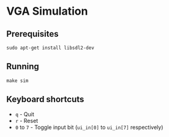 # VGA Simulation

## Prerequisites

```
sudo apt-get install libsdl2-dev
```

## Running

```
make sim
```

## Keyboard shortcuts

- `q` - Quit
- `r` - Reset
- `0` to `7` - Toggle input bit (`ui_in[0]` to `ui_in[7]` respectively)
